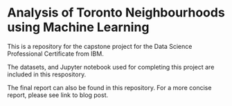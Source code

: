 # Analysis of Toronto Neighbourhoods using Machine Learning

This is a repository for the capstone project for the Data Science Professional Certificate from IBM.

The datasets, and Jupyter notebook used for completing this project are included in this respository.

The final report can also be found in this repository. For a more concise report, please see link to blog post.
